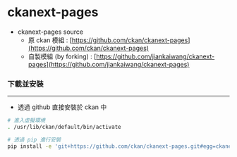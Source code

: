 # ckanext-pages

<script type="text/javascript" src="../js/general.js"></script>

* ckanext-pages source 
  * 原 ckan 模組 : [https://github.com/ckan/ckanext-pages](https://github.com/ckan/ckanext-pages) 
  * 自製模組 (by forking) : [https://github.com/jiankaiwang/ckanext-pages](https://github.com/jiankaiwang/ckanext-pages)

### 下載並安裝
---

* 透過 github 直接安裝於 ckan 中

```bash
# 進入虛擬環境
. /usr/lib/ckan/default/bin/activate

# 透過 pip 進行安裝
pip install -e 'git+https://github.com/ckan/ckanext-pages.git#egg=ckanext-pages'
```



